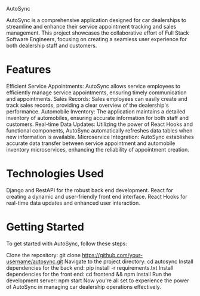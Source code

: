 AutoSync

AutoSync is a comprehensive application designed for car dealerships to streamline and enhance their service appointment tracking and sales management. This project showcases the collaborative effort of Full Stack Software Engineers, focusing on creating a seamless user experience for both dealership staff and customers.

# Features
Efficient Service Appointments: AutoSync allows service employees to efficiently manage service appointments, ensuring timely communication and appointments.
Sales Records: Sales employees can easily create and track sales records, providing a clear overview of the dealership's performance.
Automobile Inventory: The application maintains a detailed inventory of automobiles, ensuring accurate information for both staff and customers.
Real-time Data Updates: Utilizing the power of React Hooks and functional components, AutoSync automatically refreshes data tables when new information is available.
Microservice Integration: AutoSync establishes accurate data transfer between service appointment and automobile inventory microservices, enhancing the reliability of appointment creation.

# Technologies Used
Django and RestAPI for the robust back end development.
React for creating a dynamic and user-friendly front end interface.
React Hooks for real-time data updates and enhanced user interaction.

# Getting Started
To get started with AutoSync, follow these steps:

Clone the repository: git clone https://github.com/your-username/autosync.git
Navigate to the project directory: cd autosync
Install dependencies for the back end: pip install -r requirements.txt
Install dependencies for the front end: cd frontend && npm install
Run the development server: npm start
Now you're all set to experience the power of AutoSync in managing car dealership operations effectively.

